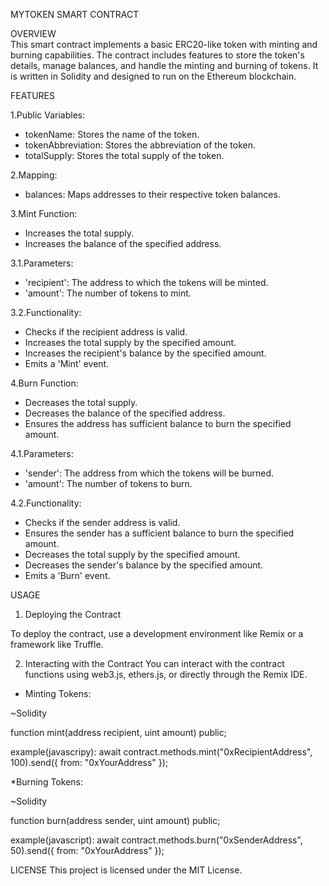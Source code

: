MYTOKEN SMART CONTRACT

OVERVIEW    
This smart contract implements a basic ERC20-like token with minting and burning capabilities. The contract includes features to store the token's details, manage balances, and handle the minting and burning of tokens. It is written in Solidity and designed to run on the Ethereum blockchain.

FEATURES

1.Public Variables:

* tokenName: Stores the name of the token.
* tokenAbbreviation: Stores the abbreviation of the token.
* totalSupply: Stores the total supply of the token.
  
2.Mapping:

* balances: Maps addresses to their respective token balances.

3.Mint Function:

* Increases the total supply.
* Increases the balance of the specified address.

3.1.Parameters:

* 'recipient': The address to which the tokens will be minted.
* 'amount': The number of tokens to mint.
 
3.2.Functionality:

* Checks if the recipient address is valid.
* Increases the total supply by the specified amount.
* Increases the recipient's balance by the specified amount.
* Emits a 'Mint' event.

4.Burn Function:

* Decreases the total supply.
* Decreases the balance of the specified address.
* Ensures the address has sufficient balance to burn the specified amount.

4.1.Parameters:

* 'sender': The address from which the tokens will be burned.
* 'amount': The number of tokens to burn.
  
4.2.Functionality:

* Checks if the sender address is valid.
* Ensures the sender has a sufficient balance to burn the specified amount.
* Decreases the total supply by the specified amount.
* Decreases the sender's balance by the specified amount.
* Emits a 'Burn' event.

USAGE

1. Deploying the Contract

To deploy the contract, use a development environment like Remix or a framework like Truffle.

2. Interacting with the Contract
You can interact with the contract functions using web3.js, ethers.js, or directly through the Remix IDE.

* Minting Tokens:
  
~Solidity

  function mint(address recipient, uint amount) public;

  example(javascripy):
await contract.methods.mint("0xRecipientAddress", 100).send({ from: "0xYourAddress" });

*Burning Tokens:

~Solidity

function burn(address sender, uint amount) public;

example(javascript):
await contract.methods.burn("0xSenderAddress", 50).send({ from: "0xYourAddress" });

LICENSE
This project is licensed under the MIT License.
